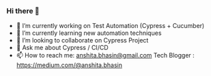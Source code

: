 ### Hi there 👋


- 🔭 I’m currently working on Test Automation (Cypress + Cucumber)
- 🌱 I’m currently learning new automation techniques
- 👯 I’m looking to collaborate on Cypress Project
- 💬 Ask me about Cypress / CI/CD
- 📫 How to reach me: anshita.bhasin@gmail.com
   Tech Blogger : https://medium.com/@anshita.bhasin

